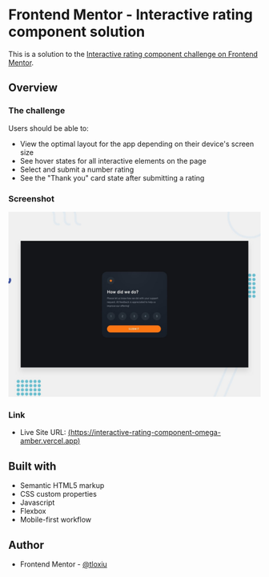 # Frontend Mentor - Interactive rating component solution

This is a solution to the [Interactive rating component challenge on Frontend Mentor](https://www.frontendmentor.io/challenges/interactive-rating-component-koxpeBUmI).


## Overview

### The challenge

Users should be able to:

- View the optimal layout for the app depending on their device's screen size
- See hover states for all interactive elements on the page
- Select and submit a number rating
- See the "Thank you" card state after submitting a rating

### Screenshot

![](/design/desktop-preview.jpg)

### Link

- Live Site URL: [(https://interactive-rating-component-omega-amber.vercel.app)](https://interactive-rating-component-omega-amber.vercel.app)


## Built with

- Semantic HTML5 markup
- CSS custom properties
- Javascript
- Flexbox
- Mobile-first workflow

## Author

- Frontend Mentor - [@tloxiu](https://www.frontendmentor.io/profile/tloxiu)


